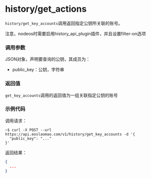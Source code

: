 # history/get_actions

`history/get_key_accounts`调用返回指定公钥所关联的账号。

注意，nodeos时需要启用history_api_plugin插件，并且设置filter-on选项

### 调用参数
JSON对象，声明要查询的公钥，其成员为：

- public_key：公钥，字符串

### 返回值
`get_key_accounts`调用的返回值为一组关联指定公钥的账号

### 示例代码
调用请求：
```shell
~$ curl -X POST --url https://api.eoslaomao.com/v1/history/get_key_accounts -d '{
  "public_key": "..."
}'
```

返回结果：
```json
{
  ...
}
```